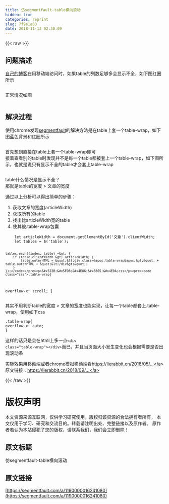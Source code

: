 ```yaml
---
title: 仿segmentfault-table横向滚动
hidden: true
categories: reprint
slug: 7f9e1a83
date: 2018-11-13 02:30:09
---
```


{{< raw >}}
<h2>&#x95EE;&#x9898;&#x63CF;&#x8FF0;</h2><p><a href="https://lierabbit.cn" rel="nofollow noreferrer">&#x81EA;&#x5DF1;&#x7684;&#x535A;&#x5BA2;</a>&#x5728;&#x7528;&#x79FB;&#x52A8;&#x7AEF;&#x8BBF;&#x95EE;&#x65F6;&#xFF0C;&#x5982;&#x679C;table&#x7684;&#x5217;&#x6570;&#x8DB3;&#x591F;&#x591A;&#x4F1A;&#x663E;&#x793A;&#x4E0D;&#x5168;&#xFF0C;&#x5982;&#x4E0B;&#x56FE;&#x7EA2;&#x5708;&#x6240;&#x793A;</p><p><span class="img-wrap"><img data-src="/img/bVbgjlz?w=800&amp;h=938" src="https://static.alili.tech/img/bVbgjlz?w=800&amp;h=938" alt="" title=""></span></p><p>&#x6B63;&#x5E38;&#x60C5;&#x51B5;&#x5982;&#x56FE;</p><p><span class="img-wrap"><img data-src="/img/bVbgjlM?w=2066&amp;h=244" src="https://static.alili.tech/img/bVbgjlM?w=2066&amp;h=244" alt="" title=""></span></p><h2>&#x89E3;&#x51B3;&#x8FC7;&#x7A0B;</h2><p>&#x4F7F;&#x7528;chrome&#x53D1;&#x73B0;<a href="https://segmentfault.com">segmentfault</a>&#x7684;&#x89E3;&#x51B3;&#x65B9;&#x6CD5;&#x662F;&#x5728;table&#x4E0A;&#x5957;&#x4E00;&#x4E2A;table-wrap&#xFF0C;&#x5982;&#x4E0B;&#x56FE;&#x84DD;&#x8272;&#x80CC;&#x666F;&#x548C;&#x7EA2;&#x5708;&#x6240;&#x793A;</p><p><span class="img-wrap"><img data-src="/img/bVbgjlV?w=2766&amp;h=1476" src="https://static.alili.tech/img/bVbgjlV?w=2766&amp;h=1476" alt="" title=""></span></p><p>&#x9996;&#x5148;&#x60F3;&#x5230;&#x76F4;&#x63A5;&#x5728;table&#x4E0A;&#x5957;&#x4E00;&#x4E2A;table-wrap&#x5373;&#x53EF;<br>&#x63A5;&#x7740;&#x67E5;&#x770B;&#x522B;&#x7684;table&#x65F6;&#x53D1;&#x73B0;&#x5E76;&#x4E0D;&#x662F;&#x6BCF;&#x4E00;&#x4E2A;table&#x90FD;&#x88AB;&#x5957;&#x4E0A;&#x4E00;&#x4E2A;table-wrap&#xFF0C;&#x5982;&#x4E0B;&#x56FE;&#x6240;&#x793A;&#xFF0C;&#x4E5F;&#x5C31;&#x662F;&#x8BF4;&#x53EA;&#x6709;&#x663E;&#x793A;&#x4E0D;&#x5168;&#x7684;table&#x624D;&#x4F1A;&#x5957;&#x4E0A;table-wrap</p><p><span class="img-wrap"><img data-src="/img/bVbgjlZ?w=2738&amp;h=1412" src="https://static.alili.tech/img/bVbgjlZ?w=2738&amp;h=1412" alt="" title=""></span></p><p>table&#x4EC0;&#x4E48;&#x60C5;&#x51B5;&#x662F;&#x663E;&#x793A;&#x4E0D;&#x5168;&#xFF1F;<br>&#x90A3;&#x5C31;&#x662F;table&#x7684;&#x5BBD;&#x5EA6; &gt; &#x6587;&#x7AE0;&#x7684;&#x5BBD;&#x5EA6;</p><p>&#x901A;&#x8FC7;&#x4EE5;&#x4E0A;&#x5206;&#x6790;&#x53EF;&#x4EE5;&#x5F97;&#x51FA;&#x7B80;&#x5355;&#x7684;&#x6B65;&#x9AA4;&#xFF1A;</p><ol><li>&#x83B7;&#x53D6;&#x6587;&#x7AE0;&#x7684;&#x5BBD;&#x5EA6;(articleWidth)</li><li>&#x83B7;&#x53D6;&#x6240;&#x6709;&#x7684;table</li><li>&#x627E;&#x51FA;&#x6BD4;articleWidth&#x5BBD;&#x7684;table</li><li>&#x4F7F;&#x5176;&#x88AB;.table-wrap&#x5305;&#x56CA;</li></ol><pre><code class="javaScript">    let articleWidth = document.getElementById(&apos;&#x6587;&#x7AE0;&apos;).clientWidth;
    let tables = $(&apos;table&apos;);
    
    tables.each((index, table) =&gt; {
        if (table.clientWidth &gt; articleWidth) {
            table.outerHTML = &quot;&lt;div class=&apos;table-wrap&apos;&gt;&quot; + table.outerHTML + &quot;&lt;/div&gt;&quot;;
        }
    });</code></pre><p>&#x522B;&#x5FD8;&#x4E86;&#x8865;&#x4E0A;css</p><pre><code class="css">.table-wrap{
  overflow-x: scroll;
}</code></pre><p>&#x5176;&#x5B9E;&#x4E0D;&#x7528;&#x5224;&#x65AD;table&#x7684;&#x5BBD;&#x5EA6; &gt; &#x6587;&#x7AE0;&#x7684;&#x5BBD;&#x5EA6;&#x4E5F;&#x80FD;&#x5B9E;&#x73B0;&#xFF0C;&#x8BA9;&#x6BCF;&#x4E00;&#x4E2A;table&#x90FD;&#x5957;&#x4E0A;.table-wrap&#xFF0C;&#x4F7F;&#x7528;&#x5982;&#x4E0B;css</p><pre><code class="css">.table-wrap{
  overflow-x: auto;
}</code></pre><p>&#x8FD9;&#x6837;&#x7684;&#x8BDD;&#x53EA;&#x662F;&#x4F1A;&#x5728;html&#x4E0A;&#x591A;&#x4E00;&#x70B9;<code>&lt;div class=&quot;table-wrap&quot;&gt;&lt;/div&gt;</code>&#x800C;&#x5DF2;&#xFF0C;&#x5E76;&#x4E14;&#x5F53;&#x9875;&#x9762;&#x5927;&#x5C0F;&#x53D1;&#x751F;&#x53D8;&#x5316;&#x4E5F;&#x4F1A;&#x6839;&#x636E;&#x9700;&#x8981;&#x662F;&#x5426;&#x51FA;&#x73B0;&#x6EDA;&#x52A8;&#x6761;</p><p>&#x5B9E;&#x9645;&#x6548;&#x679C;&#x7528;&#x79FB;&#x52A8;&#x7AEF;&#x6216;&#x8005;chrome&#x6A21;&#x62DF;&#x79FB;&#x52A8;&#x7AEF;&#x770B;<a href="https://lierabbit.cn/2018/05/08/%E6%9C%80%E9%95%BF%E5%9B%9E%E6%96%87%E5%AD%90%E4%B8%B2" rel="nofollow noreferrer"></a><a href="https://lierabbit.cn/2018/05/08/%E6%9C%80%E9%95%BF%E5%9B%9E%E6%96%87%E5%AD%90%E4%B8%B2" rel="nofollow noreferrer">https://lierabbit.cn/2018/05/...</a><br>&#x539F;&#x6587;&#x94FE;&#x63A5;&#xFF1A;<a href="https://lierabbit.cn/2018/09/02/%E4%BB%BFsegmentfault-table%E6%A8%AA%E5%90%91%E6%BB%9A%E5%8A%A8/" rel="nofollow noreferrer"></a><a href="https://lierabbit.cn/2018/09/02/%E4%BB%BFsegmentfault-table%E6%A8%AA%E5%90%91%E6%BB%9A%E5%8A%A8" rel="nofollow noreferrer">https://lierabbit.cn/2018/09/...</a></p>
{{< /raw >}}

# 版权声明
本文资源来源互联网，仅供学习研究使用，版权归该资源的合法拥有者所有，
本文仅用于学习、研究和交流目的。转载请注明出处、完整链接以及原作者。
原作者若认为本站侵犯了您的版权，请联系我们，我们会立即删除！

## 原文标题
仿segmentfault-table横向滚动

## 原文链接
[https://segmentfault.com/a/1190000016241080](https://segmentfault.com/a/1190000016241080)

